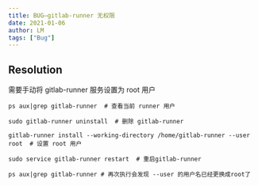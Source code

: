 ```yaml
---
title: BUG—gitlab-runner 无权限
date: 2021-01-06
author: LM
tags: ["Bug"]
---
```


## Resolution

需要手动将 gitlab-runner 服务设置为 root 用户

```shell
ps aux|grep gitlab-runner  # 查看当前 runner 用户

sudo gitlab-runner uninstall  # 删除 gitlab-runner

gitlab-runner install --working-directory /home/gitlab-runner --user root  # 设置 root 用户

sudo service gitlab-runner restart  # 重启gitlab-runner

ps aux|grep gitlab-runner # 再次执行会发现 --user 的用户名已经更换成root了
```

